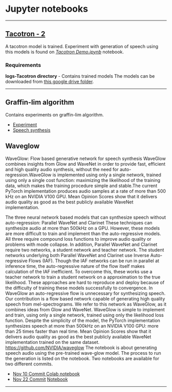 # Jupyter notebooks 
--- 

## [Tacotron - 2](https://arxiv.org/abs/1712.05884)

A tacotron model is trained. Experiment with generation of speech using this models is found on [*Tacotron Demo.ipynb*](https://github.com/hansonrobotics/Tacotron-2/blob/master/Tacotron%20Demo.ipynb) notebook.
### Requirements
**logs-Tacotron directory** - Contains trained  models 
The models can be downloaded from [this google drive folder](https://drive.google.com/file/d/1Y9a9LZ9L3-1h0hCpd11dUN-JsZtgxZ6U/view?usp=sharing).

---

 ## Graffin-lim algorithm

Contains experiments on graffin-lim algorithm. 
* [Experiment](https://github.com/hansonrobotics/Tacotron-2/blob/master/Experiments%20on%20Griffin.ipynb)
* [Speech synthesis](https://github.com/hansonrobotics/Tacotron-2/blob/master/griffin_lim_synthesis_tool.ipynb)

## Waveglow 
WaveGlow: Flow based generative network for speech synthesis
WaveGlow combines insights from Glow and WaveNet in order to provide fast, efficient and high quality audio synthesis, without the need for auto-regression.WaveGlow is implemented using only a single network, trained using only a single cost function: maximizing the likelihood of the training data, which makes the training procedure simple and stable.The current PyTorch implementation produces audio samples at a rate of more than 500 kHz on an NVIDIA V100 GPU. Mean Opinion Scores show that it
delivers audio quality as good as the best publicly available WaveNet implementation.

The three neural network based models that can synthesize speech without auto-regression: Parallel WaveNet and Clarinet  These techniques can synthesize audio at more than 500kHz on a GPU. However, these models are more difficult to train and implement than the auto-regressive models.
All three require compound loss functions to improve audio quality or problems with mode collapse. In addition, Parallel WaveNet and Clarinet require two networks, a student network and teacher network. The student networks underlying both Parallel WaveNet and Clarinet use Inverse Auto-regressive Flows (IAF). Though the IAF networks can be run in parallel at inference time, the auto-regressive nature of the flow itself makes calculation of the IAF inefficient. To overcome this, these works use a teacher network to train a student network on a approximation to the true likelihood. These approaches are hard to reproduce and deploy because of the difficulty of training these models successfully to convergence.
In WaveGlow an auto-regressive flow is unnecessary for synthesizing speech. Our contribution is a flow based network capable of generating high quality speech from mel-spectrograms. We refer to this network as WaveGlow, as it combines ideas from Glow  and WaveNet. WaveGlow is simple to implement and train, using only a single network, trained using only the likelihood loss function. Despite the simplicity of the model, the PyTorch implementation synthesizes speech at more than 500kHz on an NVIDIA
V100 GPU: more than 25 times faster than real time. Mean Opinion Scores show that it delivers audio quality as good as the best publicly available WaveNet implementation trained on the same dataset.
https://github.com/NVIDIA/waveglow
The notebook is about generating speech audio using the pre-trained wave-glow model.
The process to run the generation is listed on the notebook.
Two notebooks are available for two different commits.

* [Nov 10 Commit ](https://github.com/NVIDIA/waveglow/commit/f4c04e2d968de01b22d2fb092bbbf0cec0b6586f)
    [Colab notebook](https://colab.research.google.com/drive/1rEGqQNpSofGagSKkq08ZMGVZzMPbqu8C)
* [Nov 22 Commit](https://github.com/NVIDIA/waveglow/commit/71775e4a142f54bd5b9d3f605bcb8e38f1f3d5ca)
    [Notebook](https://github.com/hansonrobotics/Tacotron-2/blob/master/waveglow-v2/WaveGlow.ipynb)
--- 
